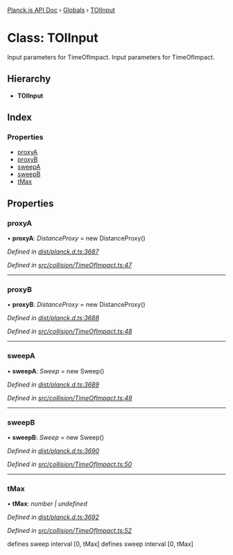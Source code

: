 [Planck.js API Doc](../README.md) › [Globals](../globals.md) › [TOIInput](toiinput.md)

# Class: TOIInput

Input parameters for TimeOfImpact.
Input parameters for TimeOfImpact.

## Hierarchy

* **TOIInput**

## Index

### Properties

* [proxyA](toiinput.md#proxya)
* [proxyB](toiinput.md#proxyb)
* [sweepA](toiinput.md#sweepa)
* [sweepB](toiinput.md#sweepb)
* [tMax](toiinput.md#tmax)

## Properties

###  proxyA

• **proxyA**: *DistanceProxy* = new DistanceProxy()

*Defined in [dist/planck.d.ts:3687](https://github.com/shakiba/planck.js/blob/3ede11b/dist/planck.d.ts#L3687)*

*Defined in [src/collision/TimeOfImpact.ts:47](https://github.com/shakiba/planck.js/blob/3ede11b/src/collision/TimeOfImpact.ts#L47)*

___

###  proxyB

• **proxyB**: *DistanceProxy* = new DistanceProxy()

*Defined in [dist/planck.d.ts:3688](https://github.com/shakiba/planck.js/blob/3ede11b/dist/planck.d.ts#L3688)*

*Defined in [src/collision/TimeOfImpact.ts:48](https://github.com/shakiba/planck.js/blob/3ede11b/src/collision/TimeOfImpact.ts#L48)*

___

###  sweepA

• **sweepA**: *Sweep* = new Sweep()

*Defined in [dist/planck.d.ts:3689](https://github.com/shakiba/planck.js/blob/3ede11b/dist/planck.d.ts#L3689)*

*Defined in [src/collision/TimeOfImpact.ts:49](https://github.com/shakiba/planck.js/blob/3ede11b/src/collision/TimeOfImpact.ts#L49)*

___

###  sweepB

• **sweepB**: *Sweep* = new Sweep()

*Defined in [dist/planck.d.ts:3690](https://github.com/shakiba/planck.js/blob/3ede11b/dist/planck.d.ts#L3690)*

*Defined in [src/collision/TimeOfImpact.ts:50](https://github.com/shakiba/planck.js/blob/3ede11b/src/collision/TimeOfImpact.ts#L50)*

___

###  tMax

• **tMax**: *number | undefined*

*Defined in [dist/planck.d.ts:3692](https://github.com/shakiba/planck.js/blob/3ede11b/dist/planck.d.ts#L3692)*

*Defined in [src/collision/TimeOfImpact.ts:52](https://github.com/shakiba/planck.js/blob/3ede11b/src/collision/TimeOfImpact.ts#L52)*

defines sweep interval [0, tMax]
defines sweep interval [0, tMax]
